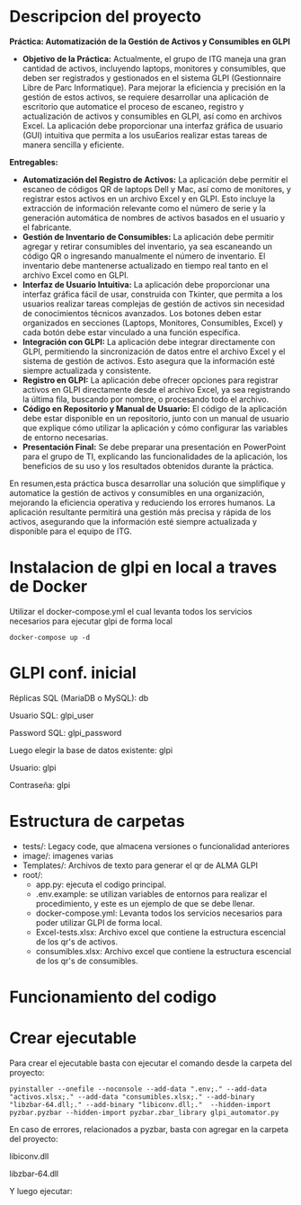 # Descripcion del proyecto

**Práctica:
Automatización de la Gestión de Activos y Consumibles en GLPI**

* **Objetivo de la Práctica:** Actualmente, el grupo de ITG maneja una gran cantidad de activos, incluyendo laptops, monitores y consumibles, que deben ser registrados y gestionados en el sistema GLPI (Gestionnaire Libre de Parc Informatique). Para mejorar la eficiencia y precisión en la gestión de estos activos, se requiere desarrollar una aplicación de escritorio que automatice el proceso de escaneo, registro y actualización de activos y consumibles en GLPI, así como en archivos Excel. La aplicación debe proporcionar una interfaz gráfica de usuario (GUI) intuitiva que permita a los usuEarios realizar estas tareas de manera sencilla y eficiente.

**Entregables:**

- **Automatización del Registro de Activos:** La aplicación debe permitir el escaneo de códigos QR de laptops Dell y Mac, así como de monitores, y registrar estos activos en un archivo Excel y en GLPI. Esto incluye la extracción de información relevante como el número de serie y la generación automática de nombres de activos basados en el usuario y el fabricante.
- **Gestión de Inventario de Consumibles:** La aplicación debe permitir agregar y retirar consumibles del inventario, ya sea escaneando un código QR o ingresando manualmente el número de inventario. El inventario debe mantenerse actualizado en tiempo real tanto en el archivo Excel como en GLPI.
- **Interfaz de Usuario Intuitiva:** La aplicación debe proporcionar una interfaz gráfica fácil de usar, construida con Tkinter, que permita a los usuarios realizar tareas complejas de gestión de activos sin necesidad de conocimientos técnicos avanzados. Los botones deben estar organizados en secciones (Laptops, Monitores, Consumibles, Excel) y cada botón debe estar vinculado a una función específica.
- **Integración con GLPI:** La aplicación debe integrar directamente con GLPI, permitiendo la sincronización de datos entre el archivo Excel y el sistema de gestión de activos. Esto asegura que la información esté siempre actualizada y consistente.
- **Registro en GLPI:** La aplicación debe ofrecer opciones para registrar activos en GLPI directamente desde el archivo Excel, ya sea registrando la última fila, buscando por nombre, o procesando todo el archivo.
- **Código en Repositorio y Manual de Usuario:** El código de la aplicación debe estar disponible en un repositorio, junto con un manual de usuario que explique cómo utilizar la aplicación y cómo configurar las variables de entorno necesarias.
- **Presentación Final:** Se debe preparar una presentación en PowerPoint para el grupo de TI, explicando las funcionalidades de la aplicación, los beneficios de su uso y los resultados obtenidos durante la práctica.

En resumen,esta práctica busca desarrollar una solución que simplifique y automatice la gestión de activos y consumibles en una organización, mejorando la eficiencia operativa y reduciendo los errores humanos. La aplicación resultante permitirá una gestión más precisa y rápida de los activos, asegurando que la información
esté siempre actualizada y disponible para el equipo de ITG.

# Instalacion de glpi en local a traves de Docker

Utilizar el docker-compose.yml el cual levanta todos los servicios necesarios para ejecutar glpi de forma local

```
docker-compose up -d
```

# GLPI conf. inicial

Réplicas SQL (MariaDB o MySQL): db

Usuario SQL: glpi_user

Password SQL: glpi_password

Luego elegir la base de datos existente: glpi

Usuario: glpi

Contraseña: glpi

# Estructura de carpetas

- tests/: Legacy code, que almacena versiones o funcionalidad anteriores
- image/: imagenes varias
- Templates/: Archivos de texto para generar el qr de ALMA GLPI
- root/:
  - app.py: ejecuta el codigo principal.
  - .env.example: se utilizan variables de entornos para realizar el procedimiento, y este es un ejemplo de que se debe llenar.
  - docker-compose.yml: Levanta todos los servicios necesarios para poder utilizar GLPI de forma local.
  - Excel-tests.xlsx: Archivo excel que contiene la estructura escencial de los qr's de activos.
  - consumibles.xlsx: Archivo excel que contiene la estructura escencial de los qr's de consumibles.

# Funcionamiento del codigo

# Crear ejecutable

Para crear el ejecutable basta con ejecutar el comando desde la carpeta del proyecto:

```
pyinstaller --onefile --noconsole --add-data ".env;." --add-data "activos.xlsx;." --add-data "consumibles.xlsx;." --add-binary "libzbar-64.dll;." --add-binary "libiconv.dll;."  --hidden-import pyzbar.pyzbar --hidden-import pyzbar.zbar_library glpi_automator.py

```
En caso de errores, relacionados a pyzbar, basta con agregar en la carpeta del proyecto:

libiconv.dll

libzbar-64.dll

Y luego ejecutar:


